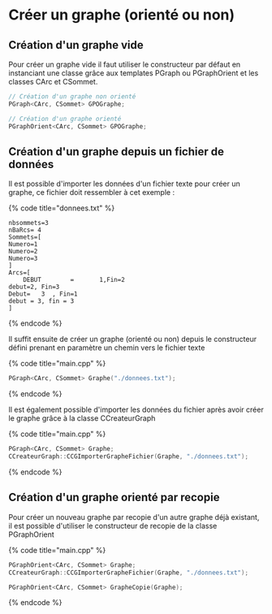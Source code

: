 # Créer un graphe (orienté ou non)

## Création d'un graphe vide



Pour créer un graphe vide il faut utiliser le constructeur par défaut en instanciant une classe grâce aux templates PGraph ou PGraphOrient et les classes CArc et CSommet.

```cpp
// Création d'un graphe non orienté 
PGraph<CArc, CSommet> GPOGraphe;
```

```cpp
// Création d'un graphe orienté
PGraphOrient<CArc, CSommet> GPOGraphe;
```

## Création d'un graphe depuis un fichier de données

Il est possible d'importer les données d'un fichier texte pour créer un graphe, ce fichier doit ressembler à cet exemple :&#x20;

{% code title="donnees.txt" %}
```
nbsommets=3
nBaRcs=	4
Sommets=[
Numero=1
Numero=2
Numero=3
]
Arcs=[
	DEBUT        =       1,Fin=2   
debut=2, Fin=3
Debut=   3  , Fin=1
debut = 3, fin = 3
]
```
{% endcode %}

Il suffit ensuite de créer un graphe (orienté ou non) depuis le constructeur défini prenant en paramètre un chemin vers le fichier texte

{% code title="main.cpp" %}
```cpp
PGraph<CArc, CSommet> Graphe("./donnees.txt");
```
{% endcode %}

Il est également possible d'importer les données du fichier après avoir créer le graphe grâce à la classe CCreateurGraph&#x20;

{% code title="main.cpp" %}
```cpp
PGraph<CArc, CSommet> Graphe;
CCreateurGraph::CCGImporterGrapheFichier(Graphe, "./donnees.txt");
```
{% endcode %}

## Création d'un graphe orienté par recopie

Pour créer un nouveau graphe par recopie d'un autre graphe déjà existant, il est possible d'utiliser le constructeur de recopie de la classe PGraphOrient

{% code title="main.cpp" %}
```cpp
PGraphOrient<CArc, CSommet> Graphe;
CCreateurGraph::CCGImporterGrapheFichier(Graphe, "./donnees.txt");

PGraphOrient<CArc, CSommet> GrapheCopie(Graphe);
```
{% endcode %}
